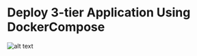 # Deploy 3-tier Application Using DockerCompose
![alt text](https://user-images.githubusercontent.com/48874264/166475171-21e4ae0f-6708-48d4-bc2c-e619cf228a26.png)
